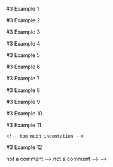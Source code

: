 #3 Example 1

<!-- comment -->

#3 Example 2

<!---->

#3 Example 3

<!-- -->

#3 Example 4

<!-- - -->

#3 Example 5

<!-- -- -->

#3 Example 6

<!-- --->

#3 Example 7

<!----->

#3 Example 8

<!------>

#3 Example 9

<!-- My favorite operators are > and <!-->

#3 Example 10

<!-- multi
line	
comment
-->

#3 Example 11

   <!-- indented comment -->

    <!-- too much indentation -->

#3 Example 12

<!--> not a comment -->

<!---> not a comment -->

<!-- <!-- not a comment? --> -->